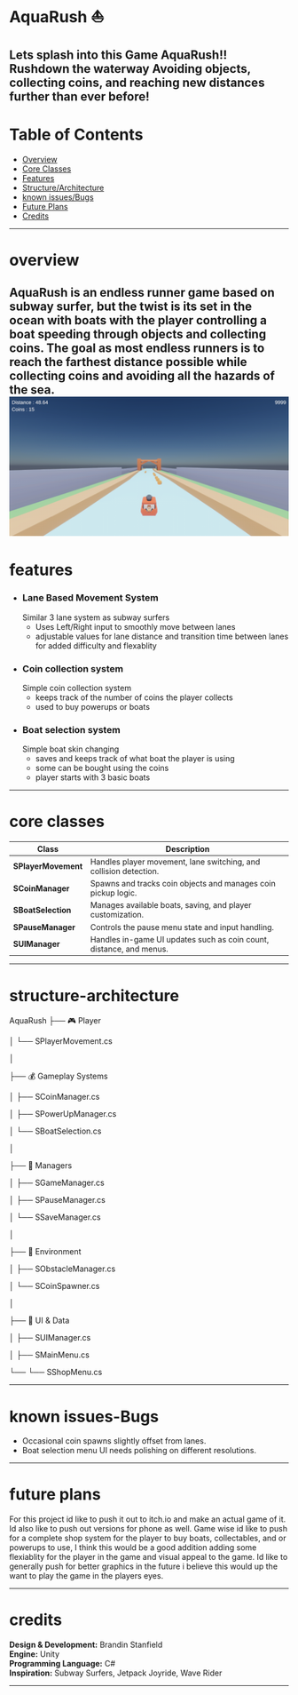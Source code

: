 # AquaRush ⛵
Lets splash into this Game AquaRush!! Rushdown the waterway Avoiding objects, collecting coins, and reaching new distances further than ever before!
---
# Table of Contents
- [Overview](#Overview)
- [Core Classes](#Core-classes)
- [Features](#Features)
- [Structure/Architecture](#structure-architecture)
- [known issues/Bugs](#Known-Issues-Bugs)
- [Future Plans](#Future-Plans)
- [Credits](#Credits)
---
# overview
AquaRush is an endless runner game based on subway surfer, but the twist is its set in the ocean with boats with the player controlling a boat speeding through objects and collecting coins. The goal as most endless runners is to reach the farthest distance possible while collecting coins and avoiding all the hazards of the sea. 
![game view](Assets/_Assets/Images/Gameview.png)
---
# features
- ### Lane Based Movement System
    Similar 3 lane system as subway surfers
    - Uses Left/Right input to smoothly move between lanes
    - adjustable values for lane distance and transition time between lanes for added difficulty and flexablity
- ### Coin collection system
    Simple coin collection system 
    - keeps track of the number of coins the player collects
    - used to buy powerups or boats
- ### Boat selection system
    Simple boat skin changing
    - saves and keeps track of what boat the player is using
    - some can be bought using the coins
    - player starts with 3 basic boats
---
# core classes
| Class | Description |
|-------|--------------|
| **SPlayerMovement** | Handles player movement, lane switching, and collision detection. |
| **SCoinManager** | Spawns and tracks coin objects and manages coin pickup logic. |
| **SBoatSelection** | Manages available boats, saving, and player customization. |
| **SPauseManager** | Controls the pause menu state and input handling. |
| **SUIManager** | Handles in-game UI updates such as coin count, distance, and menus. |

---
# structure-architecture
AquaRush
├── 🎮 Player

│     └── SPlayerMovement.cs

│

├── 💰 Gameplay Systems

│     ├── SCoinManager.cs

│     ├── SPowerUpManager.cs

│     └── SBoatSelection.cs

│

├── 🧠 Managers

│     ├── SGameManager.cs

│     ├── SPauseManager.cs

│     └── SSaveManager.cs

│

├── 🌊 Environment

│     ├── SObstacleManager.cs

│     └── SCoinSpawner.cs

│

├── 🧩 UI & Data

│   ├── SUIManager.cs

│   ├── SMainMenu.cs

└──  └── SShopMenu.cs

---
# known issues-Bugs
- Occasional coin spawns slightly offset from lanes.  
- Boat selection menu UI needs polishing on different resolutions.  
---
# future plans
For this project id like to push it out to itch.io and make an actual game of it. Id also like to push out versions for phone as well. Game wise id like to push for a complete shop system for the player to buy boats, collectables, and or powerups to use, I think this would be a good addition adding some flexiablity for the player in the game and visual appeal to the game. Id like to generally push for better graphics in the future i believe this would up the want to play the game in the players eyes.

---
# credits
**Design & Development:** Brandin Stanfield  
**Engine:** Unity  
**Programming Language:** C#  
**Inspiration:** Subway Surfers, Jetpack Joyride, Wave Rider

---
